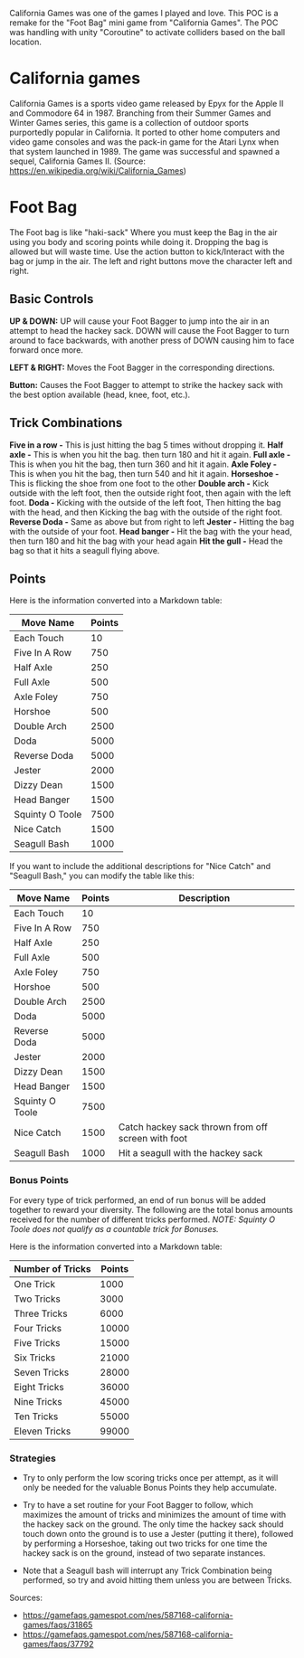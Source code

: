 California Games was one of the games I played and love.
This POC is a remake for the "Foot Bag" mini game from "California Games".
The POC was handling with unity "Coroutine" to activate colliders based on the ball location.

# California games
California Games is a sports video game released by Epyx for the Apple II and Commodore 64 in 1987. Branching from their Summer Games and Winter Games series, this game is a collection of outdoor sports purportedly popular in California. It ported to other home computers and video game consoles and was the pack-in game for the Atari Lynx when that system launched in 1989. The game was successful and spawned a sequel, California Games II.
(Source: https://en.wikipedia.org/wiki/California_Games)

# Foot Bag
The Foot bag is like "haki-sack" Where you must keep the Bag in the air using you body and scoring points while doing it. Dropping the bag is allowed but will
waste time.
Use the action button to kick/Interact with the bag or jump in the air. The left and right buttons move the character left and right.

## Basic Controls

**UP & DOWN:** UP will cause your Foot Bagger to jump into the air in an  attempt to head the hackey sack.  DOWN will cause the Foot Bagger to turn around to face backwards, with another press of DOWN causing him to face forward once more.

**LEFT & RIGHT:** Moves the Foot Bagger in the corresponding directions.

**Button:** Causes the Foot Bagger to attempt to strike the hackey sack with the best option available (head, knee, foot, etc.).

## Trick Combinations

**Five in a row -** This is just hitting the bag 5 times without dropping it.
**Half axle     -** This is when you hit the bag. then turn 180 and hit it again.
**Full axle     -** This is when you hit the bag, then turn 360 and hit it again.
**Axle Foley    -** This is when you hit the bag, then turn 540 and hit it again.
**Horseshoe     -** This is flicking the shoe from one foot to the other
**Double arch   -** Kick outside with the left foot, then the outside right foot, then again with the left foot.
**Doda          -** Kicking with the outside of the left foot, Then hitting the bag with the head, and then Kicking the bag with the outside of the right foot. 
**Reverse Doda  -** Same as above but from right to left
**Jester        -** Hitting the bag with the outside of your foot.
**Head banger   -** Hit the bag with the your head, then turn 180 and hit the bag with your head again
**Hit the gull  -** Head the bag so that it hits a seagull flying above.

## Points
Here is the information converted into a Markdown table:

| Move Name | Points |
|-----------|--------|
| Each Touch | 10     |
| Five In A Row | 750  |
| Half Axle | 250    |
| Full Axle | 500    |
| Axle Foley | 750    |
| Horshoe | 500     |
| Double Arch | 2500  |
| Doda | 5000      |
| Reverse Doda | 5000 |
| Jester | 2000     |
| Dizzy Dean | 1500  |
| Head Banger | 1500 |
| Squinty O Toole | 7500 |
| Nice Catch | 1500  |
| Seagull Bash | 1000 |

If you want to include the additional descriptions for "Nice Catch" and "Seagull Bash," you can modify the table like this:

| Move Name | Points | Description |
|-----------|--------|-------------|
| Each Touch | 10     |             |
| Five In A Row | 750  |             |
| Half Axle | 250    |             |
| Full Axle | 500    |             |
| Axle Foley | 750    |             |
| Horshoe | 500     |             |
| Double Arch | 2500  |             |
| Doda | 5000      |             |
| Reverse Doda | 5000 |             |
| Jester | 2000     |             |
| Dizzy Dean | 1500  |             |
| Head Banger | 1500 |             |
| Squinty O Toole | 7500 |             |
| Nice Catch | 1500  | Catch hackey sack thrown from off screen with foot |
| Seagull Bash | 1000 | Hit a seagull with the hackey sack |

### Bonus Points

For every type of trick performed, an end of run bonus will be added together to reward your diversity.  The following are the total bonus amounts received for the number of different tricks performed.
*NOTE: Squinty O Toole does not qualify as a countable trick for Bonuses.*

Here is the information converted into a Markdown table:

| Number of Tricks | Points |
|------------------|--------|
| One Trick        | 1000   |
| Two Tricks       | 3000   |
| Three Tricks     | 6000   |
| Four Tricks      | 10000  |
| Five Tricks      | 15000  |
| Six Tricks       | 21000  |
| Seven Tricks     | 28000  |
| Eight Tricks     | 36000  |
| Nine Tricks      | 45000  |
| Ten Tricks       | 55000  |
| Eleven Tricks    | 99000  |

### Strategies
- Try to only perform the low scoring tricks once per attempt, as it will  only be needed for the valuable Bonus Points they help accumulate.

- Try to have a set routine for your Foot Bagger to follow, which maximizes  the amount of tricks and minimizes the amount of time with the hackey sack  on the ground.  The only time the hackey sack should touch down onto the ground is to use a Jester (putting it there), followed by performing a  Horseshoe, taking out two tricks for one time the hackey sack is on the
 ground, instead of two separate instances.

- Note that a Seagull bash will interrupt any Trick Combination being performed, so try and avoid hitting them unless you are between Tricks.

Sources:
* https://gamefaqs.gamespot.com/nes/587168-california-games/faqs/31865
* https://gamefaqs.gamespot.com/nes/587168-california-games/faqs/37792
